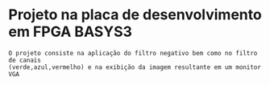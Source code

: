 # Projeto na placa de desenvolvimento em FPGA BASYS3

    O projeto consiste na aplicação do filtro negativo bem como no filtro de canais 
    (verde,azul,vermelho) e na exibição da imagem resultante em um monitor VGA


